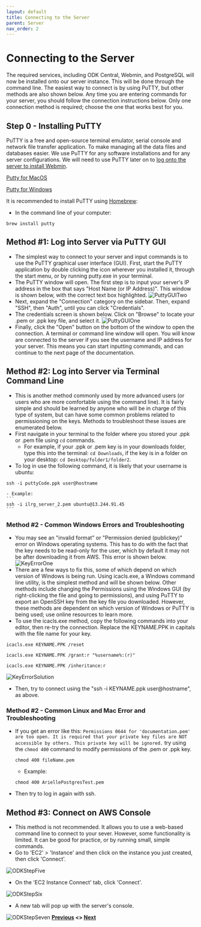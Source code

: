 ```yaml
---
layout: default
title: Connecting to the Server
parent: Server
nav_order: 2
---
```


# Connecting to the Server
The required services, including ODK Central, Webmin, and PostgreSQL will now be installed onto our server instance. This will be done through the command line. The easiest way to connect is by using PuTTY, but other methods are also shown below. Any time you are entering commands for your server, you should follow the connection instructions below. Only one connection method is required; choose the one that works best for you.

## Step 0 - Installing PuTTY
PuTTY is a free and open-source terminal emulator, serial console and network file transfer application. To make managing all the data files and databases easier. We use PuTTY for any software installations and for any server configurations. We will need to use PuTTY later on to [log onto the server to install Webmin](/Pages/Server/Webmin_Setup.html).

[Putty for MacOS](https://www.ssh.com/academy/ssh/putty/mac)

[Putty for Windows](https://www.putty.org/)

It is recommended to install PuTTY using [Homebrew](https://brew.sh/):
- In the command line of your computer:
```
brew install putty
```

## Method #1: Log into Server via PuTTY GUI
- The simplest way to connect to your server and input commands is to use the PuTTY graphical user interface (GUI). First, start the PuTTY application by double clicking the icon wherever you installed it, through the start menu, or by running putty.exe in your terminal.
- The PuTTY window will open. The first step is to input your server's IP address in the box that says "Host Name (or IP Address)". This window is shown below, with the correct text box highlighted. 
![PuttyGUITwo](serverAssets/Server3PuttyGuiIP.PNG)
- Next, expand the "Connection" category on the sidebar. Then, expand "SSH", then "Auth", until you can click "Credentials".
- The credentials screen is shown below. Click on "Browse" to locate your .pem or .ppk key file, and select it.
![PuttyGUIOne](serverAssets/Server3PuttyGuiCred.PNG)
- Finally, click the "Open" button on the bottom of the window to open the connection. A terminal or command line window will open. You will know are connected to the server if you see the username and IP address for your server. This means you can start inputting commands, and can continue to the next page of the documentation.

## Method #2: Log into Server via Terminal Command Line
- This is another method commonly used by more advanced users (or users who are more comfortable using the command line). It is fairly simple and should be learned by anyone who will be in charge of this type of system, but can have some common problems related to permissioning on the keys. Methods to troubleshoot these issues are enumerated below. 
- First navigate in your terminal to the folder where you stored your .ppk or .pem file using ```cd``` commands.
    - For example, if your .ppk or .pem key is in your downloads folder, type this into the terminal: ```cd Downloads```, if the key is in a folder on your desktop: ```cd Desktop/folder1/folder2```.
- To log in use the following command, it is likely that your username is ubuntu: 
```
ssh -i puttyCode.ppk user@hostname
```
    - Example: 
    ```
    ssh -i ilrg_server_2.pem ubuntu@13.244.91.45
    ```
### Method #2 - Common Windows Errors and Troubleshooting
- You may see an "invalid format" or "Permission denied (publickey)" error on Windows operating systems. This has to do with the fact that the key needs to be read-only for the user, which by default it may not be after downloading it from AWS. This error is shown below. 
![KeyErrorOne](serverAssets/Server1keyerrorpermission.png)
- There are a few ways to fix this, some of which depend on which version of Windows is being run. Using icacls.exe, a Windows command line utility, is the simplest method and will be shown below. Other methods include changing the Permissions using the Windows GUI (by right-clicking the file and going to permissions), and using PuTTY to export an OpenSSH key from the key file you downloaded. However, these methods are dependent on which version of Windows or PuTTY is being used; use online resources to learn more.
- To use the icacls.exe method, copy the following commands into your editor, then re-try the connection. Replace the KEYNAME.PPK in capitals with the file name for your key.
```
icacls.exe KEYNAME.PPK /reset
```
```
icacls.exe KEYNAME.PPK /grant:r "%username%:(r)"
```
```
icacls.exe KEYNAME.PPK /inheritance:r
```
![KeyErrorSolution](serverAssets/Server2keyerroroldsolution1.png)
- Then, try to connect using the "ssh -i KEYNAME.ppk user@hostname", as above.

### Method #2 - Common Linux and Mac Error and Troubleshooting
- If you get an error like this: `Permissions 0644 for 'documentation.pem' are too open.
It is required that your private key files are NOT accessible by others.
This private key will be ignored.` try using the `chmod 400` command to modify permissions of the .pem or .ppk key.
    ```
    chmod 400 fileName.pem
    ```
    - Example: 
    ```
    chmod 400 AriellePostgresTest.pem
    ```
- Then try to log in again with ssh.



## Method #3: Connect on AWS Console
- This method is not recommended. It allows you to use a web-based command line to connect to your sever. However, some functionality is limited. It can be good for practice, or by running small, simple commands. 
- Go to 'EC2' > 'Instance' and then click on the instance you just created, then click 'Connect'.

![ODKStepFive](serverAssets/ODKStepFive.png)
- On the 'EC2 Instance Connect' tab, click 'Connect'.

![ODKStepSix](serverAssets/ODKStepSix.png)
- A new tab will pop up with the server's console.

![ODKStepSeven](serverAssets/ODKStepSeven.png)
**[Previous](AWS_Setup.html) <> [Next](ODK_Central_Setup.html)**

